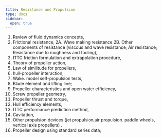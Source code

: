 ```yaml
---
title: Resistance and Propulsion
type: docs
sidebar:
  open: true
---
```

1. Review of fluid dynamics concepts, 
2. Frictional resistance,
2A. Wave making resistance 
2B. Other components of resistance (viscous and wave resistance; Air resistance; Resistance due to roughness and fouling), 
3. ITTC friction formulation and extrapolation procedure, 
4. Theory of propeller action, 
5. Law of similitude for propellers, 
6. hull-propeller interaction, 
7. Wake. model self-propulsion tests, 
8. Blade element and lifting line; 
9. Propeller characteristics and open water efficiency, 
10. Screw propeller geometry, 
11. Propeller thrust and torque, 
12. Hull efficiency elements,
13. ITTC performance prediction method, 
14. Cavitation, 
15. Other propulsion devices (jet propulsion,air propulsion. paddle wheels, vertical axis propellers) . 
16. Propeller design using standard series data;
